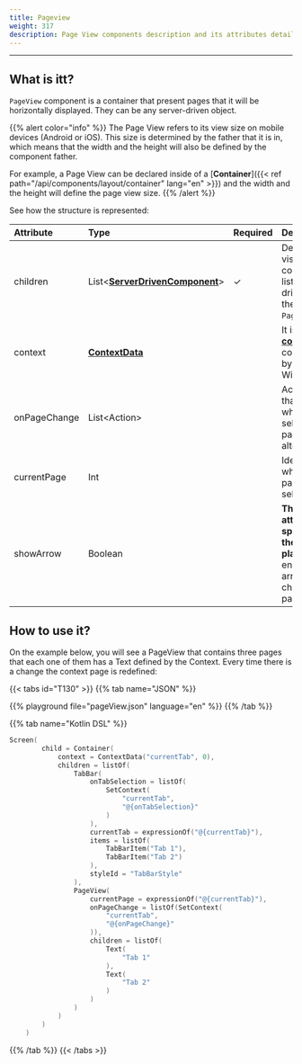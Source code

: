 ```yaml
---
title: Pageview
weight: 317
description: Page View components description and its attributes details
---
```


---

## What is itt?

`PageView` component is a container that present pages that it will be horizontally displayed. They can be any server-driven object.

{{% alert color="info" %}}
The Page View refers to its view size on mobile devices \(Android or iOS\). This size is determined by the father that it is in, which means that the width and the height will also be defined by the component father.

For example, a Page View can be declared inside of a [**Container**]({{< ref path="/api/components/layout/container" lang="en" >}}) and the width and the height will define the page view size.
{{% /alert %}}

See how the structure is represented:

<table>
  <thead>
    <tr>
      <th style="text-align:left">Attribute</th>
      <th style="text-align:left">Type</th>
      <th style="text-align:left">Required</th>
      <th style="text-align:left">Definition</th>
    </tr>
  </thead>
  <tbody>
    <tr>
      <td style="text-align:left">children</td>
      <td style="text-align:left">List&lt;<a href="https://docs.usebeagle.io/v/v1.0-en/api/components"><strong>ServerDrivenComponent</strong></a>&gt;</td>
      <td
      style="text-align:left">&#x2713;</td>
        <td style="text-align:left">
          Defines the visual components list (server-driven) in the <code>PageView</code>.
        </td>
    </tr>
    <tr>
      <td style="text-align:left">context</td>
      <td style="text-align:left"><a href="https://docs.usebeagle.io/v/v1.0-en/api/context"><strong>ContextData</strong></a></td>
      <td
      style="text-align:left"></td>
        <td style="text-align:left">It is the <a href="https://docs.usebeagle.io/api/context"><strong>context</strong></a><strong> </strong>contained
          by this Widget.</td>
    </tr>
    <tr>
      <td style="text-align:left">onPageChange</td>
      <td style="text-align:left">List&lt;Action&gt;</td>
      <td style="text-align:left"></td>
      <td style="text-align:left">Action list that runs when the selected page is altered.</td>
    </tr>
    <tr>
      <td style="text-align:left">currentPage</td>
      <td style="text-align:left">Int</td>
      <td style="text-align:left"></td>
      <td style="text-align:left">Identifier where the page is seletected.</td>
    </tr>
    <tr>
      <td style="text-align:left">showArrow</td>
      <td style="text-align:left">Boolean</td>
      <td style="text-align:left"></td>
      <td style="text-align:left"><strong>This attribute is specific for the web platform. </strong>It enables arrows
        to change pages.</td>
    </tr>
  </tbody>
</table>

## How to use it?

On the example below, you will see a PageView that contains three pages that each one of them has a Text defined by the Context. Every time there is a change the context page is redefined:

{{< tabs id="T130" >}}
{{% tab name="JSON" %}}

<!-- json-playground:pageView.json
{
    "_beagleComponent_" : "beagle:screenComponent",
    "navigationBar" : {
      "title" : "Beagle Button",
      "showBackButton" : true,
      "navigationBarItems" : [ {
        "_beagleComponent_" : "beagle:navigationBarItem",
        "text" : "",
        "image" : {
          "_beagleImagePath_" : "local",
          "mobileId" : "informationImage"
        },
        "action" : {
          "_beagleAction_" : "beagle:alert",
          "title" : "Button",
          "message" : "This is a widget that will define a button natively using the server driven information received through Beagle.",
          "labelOk" : "OK"
        }
      } ]
    },
    "child" : {
      "_beagleComponent_" : "beagle:container",
      "children" : [ {
        "_beagleComponent_" : "beagle:tabBar",
        "items" : [ {
          "title" : "Tab 1"
        }, {
          "title" : "Tab 2"
        } ],
        "styleId" : "TabBarStyle",
        "onTabSelection" : [ {
          "_beagleAction_" : "beagle:setContext",
          "contextId" : "contestTabId",
          "value" : "@{onTabSelection}"
        } ]
      }, {
        "_beagleComponent_" : "beagle:pageView",
        "children" : [ {
          "_beagleComponent_" : "beagle:text",
          "text" : "Tab 1"
        }, {
          "_beagleComponent_" : "beagle:text",
          "text" : "Tab 2"
        } ],
        "currentPage" : "@{contestTabid}"
      } ],
      "context" : {
        "id" : "contestTabid",
        "value" : 0
      }
    }
  }
-->

{{% playground file="pageView.json" language="en" %}}
{{% /tab %}}

{{% tab name="Kotlin DSL" %}}

```kotlin
Screen(
        child = Container(
            context = ContextData("currentTab", 0),
            children = listOf(
                TabBar(
                    onTabSelection = listOf(
                        SetContext(
                            "currentTab",
                            "@{onTabSelection}"
                        )
                    ),
                    currentTab = expressionOf("@{currentTab}"),
                    items = listOf(
                        TabBarItem("Tab 1"),
                        TabBarItem("Tab 2")
                    ),
                    styleId = "TabBarStyle"
                ),
                PageView(
                    currentPage = expressionOf("@{currentTab}"),
                    onPageChange = listOf(SetContext(
                        "currentTab",
                        "@{onPageChange}"
                    )),
                    children = listOf(
                        Text(
                            "Tab 1"
                        ),
                        Text(
                            "Tab 2"
                        )
                    )
                )
            )
        )
    )
```

{{% /tab %}}
{{< /tabs >}}
